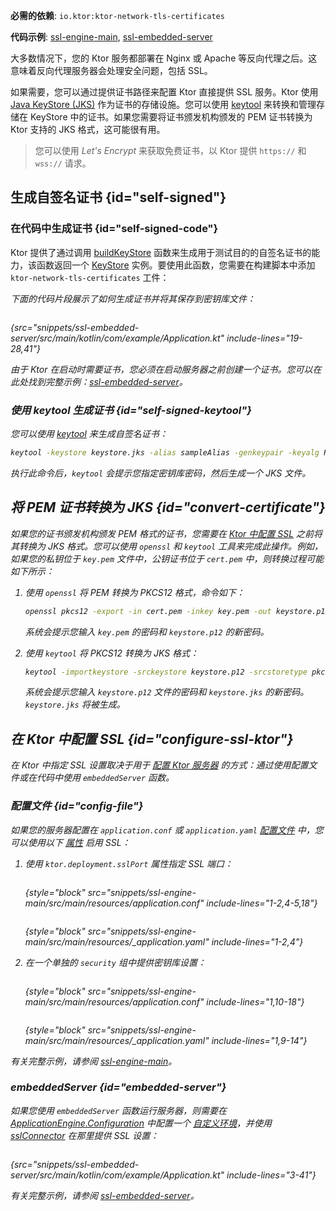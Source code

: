 [//]: # (title: Ktor Server 中的 SSL 和证书)

<show-structure for="chapter" depth="2"/>
<primary-label ref="server-plugin"/>

<tldr>
<p>
<b>必需的依赖</b>: <code>io.ktor:ktor-network-tls-certificates</code>
</p>
<p>
<b>代码示例</b>: 
<a href="https://github.com/ktorio/ktor-documentation/tree/%ktor_version%/codeSnippets/snippets/ssl-engine-main">ssl-engine-main</a>, 
<a href="https://github.com/ktorio/ktor-documentation/tree/%ktor_version%/codeSnippets/snippets/ssl-embedded-server">ssl-embedded-server</a>
</p>
</tldr>

大多数情况下，您的 Ktor 服务都部署在 Nginx 或 Apache 等反向代理之后。这意味着反向代理服务器会处理安全问题，包括 SSL。

如果需要，您可以通过提供证书路径来配置 Ktor 直接提供 SSL 服务。Ktor 使用 [Java KeyStore (JKS)](https://docs.oracle.com/javase/8/docs/api/java/security/KeyStore.html) 作为证书的存储设施。您可以使用 [keytool](https://docs.oracle.com/javase/8/docs/technotes/tools/unix/keytool.html) 来转换和管理存储在 KeyStore 中的证书。如果您需要将证书颁发机构颁发的 PEM 证书转换为 Ktor 支持的 JKS 格式，这可能很有用。

> 您可以使用 _Let's Encrypt_ 来获取免费证书，以 Ktor 提供 `https://` 和 `wss://` 请求。

## 生成自签名证书 {id="self-signed"}

### 在代码中生成证书 {id="self-signed-code"}

Ktor 提供了通过调用 [buildKeyStore](https://api.ktor.io/ktor-network/ktor-network-tls/ktor-network-tls-certificates/io.ktor.network.tls.certificates/build-key-store.html) 函数来生成用于测试目的的自签名证书的能力，该函数返回一个 [KeyStore](https://docs.oracle.com/en/java/javase/17/docs/api/java.base/java/security/KeyStore.html) 实例。要使用此函数，您需要在构建脚本中添加 `ktor-network-tls-certificates` 工件：

<var name="artifact_name" value="ktor-network-tls-certificates"/>
<include from="lib.topic" element-id="add_ktor_artifact"/>

下面的代码片段展示了如何生成证书并将其保存到密钥库文件：

```kotlin
```

{src="snippets/ssl-embedded-server/src/main/kotlin/com/example/Application.kt" include-lines="19-28,41"}

由于 Ktor 在启动时需要证书，您必须在启动服务器之前创建一个证书。您可以在此处找到完整示例：[ssl-embedded-server](https://github.com/ktorio/ktor-documentation/tree/%ktor_version%/codeSnippets/snippets/ssl-embedded-server)。

### 使用 keytool 生成证书 {id="self-signed-keytool"}

您可以使用 [keytool](https://docs.oracle.com/javase/8/docs/technotes/tools/unix/keytool.html) 来生成自签名证书：

```Bash
keytool -keystore keystore.jks -alias sampleAlias -genkeypair -keyalg RSA -keysize 4096 -validity 3 -dname 'CN=localhost, OU=ktor, O=ktor, L=Unspecified, ST=Unspecified, C=US'
```

执行此命令后，`keytool` 会提示您指定密钥库密码，然后生成一个 JKS 文件。

## 将 PEM 证书转换为 JKS {id="convert-certificate"}

如果您的证书颁发机构颁发 PEM 格式的证书，您需要在 [Ktor 中配置 SSL](#configure-ssl-ktor) 之前将其转换为 JKS 格式。您可以使用 `openssl` 和 `keytool` 工具来完成此操作。例如，如果您的私钥位于 `key.pem` 文件中，公钥证书位于 `cert.pem` 中，则转换过程可能如下所示：

1. 使用 `openssl` 将 PEM 转换为 PKCS12 格式，命令如下：
   ```Bash
   openssl pkcs12 -export -in cert.pem -inkey key.pem -out keystore.p12 -name "sampleAlias"
   ```
   系统会提示您输入 `key.pem` 的密码和 `keystore.p12` 的新密码。

2. 使用 `keytool` 将 PKCS12 转换为 JKS 格式：
   ```Bash
   keytool -importkeystore -srckeystore keystore.p12 -srcstoretype pkcs12 -destkeystore keystore.jks
   ```
   系统会提示您输入 `keystore.p12` 文件的密码和 `keystore.jks` 的新密码。`keystore.jks` 将被生成。

## 在 Ktor 中配置 SSL {id="configure-ssl-ktor"}

在 Ktor 中指定 SSL 设置取决于用于 [配置 Ktor 服务器](server-create-and-configure.topic) 的方式：通过使用配置文件或在代码中使用 `embeddedServer` 函数。

### 配置文件 {id="config-file"}

如果您的服务器配置在 `application.conf` 或 `application.yaml` [配置文件](server-configuration-file.topic) 中，您可以使用以下 [属性](server-configuration-file.topic#predefined-properties) 启用 SSL：

1. 使用 `ktor.deployment.sslPort` 属性指定 SSL 端口：

   <tabs group="config">
   <tab title="application.conf" group-key="hocon">

   ```shell
   ```
   {style="block" src="snippets/ssl-engine-main/src/main/resources/application.conf" include-lines="1-2,4-5,18"}

   </tab>
   <tab title="application.yaml" group-key="yaml">

   ```yaml
   ```
   {style="block" src="snippets/ssl-engine-main/src/main/resources/_application.yaml" include-lines="1-2,4"}

   </tab>
   </tabs>

2. 在一个单独的 `security` 组中提供密钥库设置：

   <tabs group="config">
   <tab title="application.conf" group-key="hocon">

   ```shell
   ```
   {style="block" src="snippets/ssl-engine-main/src/main/resources/application.conf" include-lines="1,10-18"}

   </tab>
   <tab title="application.yaml" group-key="yaml">

   ```yaml
   ```
   {style="block" src="snippets/ssl-engine-main/src/main/resources/_application.yaml" include-lines="1,9-14"}

   </tab>
   </tabs>

有关完整示例，请参阅 [ssl-engine-main](https://github.com/ktorio/ktor-documentation/tree/%ktor_version%/codeSnippets/snippets/ssl-engine-main)。

### embeddedServer {id="embedded-server"}

如果您使用 `embeddedServer` 函数运行服务器，则需要在 [ApplicationEngine.Configuration](https://api.ktor.io/ktor-server/ktor-server-core/io.ktor.server.engine/-application-engine/-configuration/index.html) 中配置一个 [自定义环境](server-configuration-code.topic#embedded-custom)，并使用 [sslConnector](https://api.ktor.io/ktor-server/ktor-server-core/io.ktor.server.engine/ssl-connector.html) 在那里提供 SSL 设置：

```kotlin
```

{src="snippets/ssl-embedded-server/src/main/kotlin/com/example/Application.kt" include-lines="3-41"}

有关完整示例，请参阅 [ssl-embedded-server](https://github.com/ktorio/ktor-documentation/tree/%ktor_version%/codeSnippets/snippets/ssl-embedded-server)。